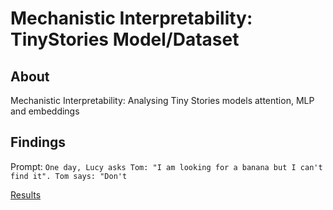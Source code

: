 # Mechanistic Interpretability: TinyStories Model/Dataset

## About

Mechanistic Interpretability: Analysing Tiny Stories models attention, MLP and embeddings

## Findings

Prompt:
```One day, Lucy asks Tom: "I am looking for a banana but I can't find it". Tom says: "Don't```

[Results](https://docs.google.com/spreadsheets/d/1WVAhf0EX5YMSBgO_oIZO3crwaR0GnPcI6ERkNzAJfwE/edit?usp=sharing)